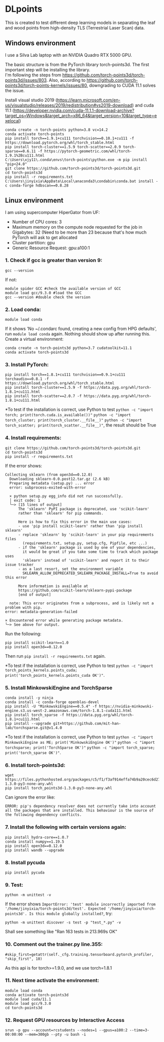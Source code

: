 # DLpoints

This is created to test different deep learning models in separating the leaf and wood points from high-density TLS (Terrestrial Laser Scan) data.

## Windows environment
I use a Silva Lab laptop with an NVIDIA Quadro RTX 5000 GPU.

The basic structure is from the PyTorch library torch-points3d. The first important step will be installing the library.\
I'm following the steps from https://github.com/torch-points3d/torch-points3d/issues/803. Also, according to https://github.com/torch-points3d/torch-points-kernels/issues/80, downgrading to CUDA 11.1 solves the issue. 

Install visual studio 2019 (https://learn.microsoft.com/en-us/visualstudio/releases/2019/redistribution#vs2019-download) and cuda 11.1 (https://developer.nvidia.com/cuda-11.1.1-download-archive?target_os=Windows&target_arch=x86_64&target_version=10&target_type=exelocal)
```
conda create -n torch-points python=3.8 vc=14.2
conda activate torch-points
pip install torch==1.9.1+cu111 torchvision==0.10.1+cu111 -f https://download.pytorch.org/whl/torch_stable.html
pip install torch-cluster==1.5.9 torch-scatter==2.0.9 torch-sparse==0.6.11 -f https://pytorch-geometric.com/whl/torch-1.9.1%2Bcu111.html
C:\Users\xjy11\.conda\envs\torch-points\python.exe -m pip install "pip<24.0"
git clone https://github.com/torch-points3d/torch-points3d.git
cd torch-points3d
pip install -r requirements.txt
C:\Users\jinyixia\AppData\Local\anaconda3\condabin\conda.bat install -c conda-forge hdbscan==0.8.28
```

## Linux environment
I am using supercomputer HiperGator from UF:
- Number of CPU cores: 3
- Maximum memory on the compute node requested for the job in Gigabytes: 32 (Need to be more than 23 because that's how much PyTorch will ask to get allocated
- Cluster partition: gpu
- Generic Resource Request: gpu:a100:1

### 1. Check if gcc is greater than version 9:
```
gcc --version
```
If not:
```
module spider GCC #check the available version of GCC
module load gcc/9.3.0 #load the GCC
gcc --version #double check the version
```
### 2. Load conda:
```
module load conda
```
If it shows 'No ~/.condarc found, creating a new config from HPG defaults', run ```module load conda``` again. Nothing should show up after running this.\
Create a virtual environment:
```
conda create -n torch-points3d python=3.7 cudatoolkit=11.1
conda activate torch-points3d
```
### 3. Install PyTorch:
```
pip install torch==1.8.1+cu111 torchvision==0.9.1+cu111 torchaudio==0.8.1 -f https://download.pytorch.org/whl/torch_stable.html
pip install torch-cluster==1.5.9 -f https://data.pyg.org/whl/torch-1.8.1+cu111.html
pip install torch-scatter==2.0.7 -f https://data.pyg.org/whl/torch-1.8.1+cu111.html
```
*To test if the installation is correct, use Python to test ```python -c "import torch; print(torch.cuda.is_available())"``` ```python -c "import torch_cluster; print(torch_cluster.__file__)"``` ```python -c "import torch_scatter; print(torch_scatter.__file__)"```, the result should be True
### 4. Install requirements:
```
git clone https://github.com/torch-points3d/torch-points3d.git
cd torch-points3d
pip install -r requirements.txt
```
If the error shows:
```
Collecting sklearn (from open3d==0.12.0)
  Downloading sklearn-0.0.post12.tar.gz (2.6 kB)
  Preparing metadata (setup.py) ... error
  error: subprocess-exited-with-error
  
  × python setup.py egg_info did not run successfully.
  │ exit code: 1
  ╰─> [15 lines of output]
      The 'sklearn' PyPI package is deprecated, use 'scikit-learn'
      rather than 'sklearn' for pip commands.
      
      Here is how to fix this error in the main use cases:
      - use 'pip install scikit-learn' rather than 'pip install sklearn'
      - replace 'sklearn' by 'scikit-learn' in your pip requirements files
        (requirements.txt, setup.py, setup.cfg, Pipfile, etc ...)
      - if the 'sklearn' package is used by one of your dependencies,
        it would be great if you take some time to track which package uses
        'sklearn' instead of 'scikit-learn' and report it to their issue tracker
      - as a last resort, set the environment variable
        SKLEARN_ALLOW_DEPRECATED_SKLEARN_PACKAGE_INSTALL=True to avoid this error
      
      More information is available at
      https://github.com/scikit-learn/sklearn-pypi-package
      [end of output]
  
  note: This error originates from a subprocess, and is likely not a problem with pip.
error: metadata-generation-failed

× Encountered error while generating package metadata.
╰─> See above for output.
```
Run the following:
```
pip install scikit-learn==1.0
pip install open3d==0.12.0
```
Then run ```pip install -r requirements.txt``` again.

*To test if the installation is correct, use Python to test ```python -c "import torch_points_kernels.points_cuda; print('torch_points_kernels.points_cuda OK')"```.
### 5. Install MinkowskiEngine and TorchSparse
```
conda install -y ninja
conda install -c conda-forge openblas-devel
pip install -U "MinkowskiEngine==0.5.4" -f https://nvidia-minkowski-engine.s3.us-west-2.amazonaws.com/torch-1.8.1-cuda111.html
pip install torch_sparse -f https://data.pyg.org/whl/torch-1.8.1+cu111.html
pip install --upgrade git+https://github.com/mit-han-lab/torchsparse.git@v1.4.0
```
*To test if the installation is correct, use Python to test ```python -c "import MinkowskiEngine as ME; print('MinkowskiEngine OK')"``` ```python -c "import torchsparse; print('TorchSparse OK')"``` ```python -c "import torch_sparse; print('torch_sparse OK')"```.
### 6. Install torch-points3d:
```
wget https://files.pythonhosted.org/packages/c5/f1/f3af914effa74b9a20cec6d27896ade54c01af1c402b9e176de56d0150c7/torch_points3d-1.3.0-py3-none-any.whl
pip install torch_points3d-1.3.0-py3-none-any.whl
```
Can ignore the error like: 
```
ERROR: pip's dependency resolver does not currently take into account all the packages that are installed. This behaviour is the source of the following dependency conflicts.
```
### 7. Install the following with certain versions again:
```
pip install hydra-core==1.0.7
conda install numpy==1.19.5
pip install open3d==0.12.0
pip install wandb --upgrade
```
### 8. Install pycuda
```
pip install pycuda
```
### 9. Test:
```
python -m unittest -v
```
If the error shows ```ImportError: 'test' module incorrectly imported from '/home/jinyixia/torch-points3d/test'. Expected '/home/jinyixia/torch-points3d'. Is this module globally installed?```, try:
```
python -m unittest discover -s test -p "test_*.py" -v
```
Shall see something like "Ran 163 tests in 213.969s OK"

### 10. Comment out the trainer.py line.355:
```
#skip_first=getattr(self._cfg.training.tensorboard.pytorch_profiler, "skip_first", 10)
```
As this api is for torch>=1.9.0, and we use torch=1.8.1

### 11. Next time activate the environment:
```
module load conda
conda activate torch-points3d
module load cuda/11.1
module load gcc/9.3.0
cd torch-points3d
```
### 12. Request GPU resources by Interactive Access
```
srun -p gpu --account=rcstudents --nodes=1 --gpus=a100:2 --time=3-00:00:00 --mem=300gb --pty -u bash -i
```
